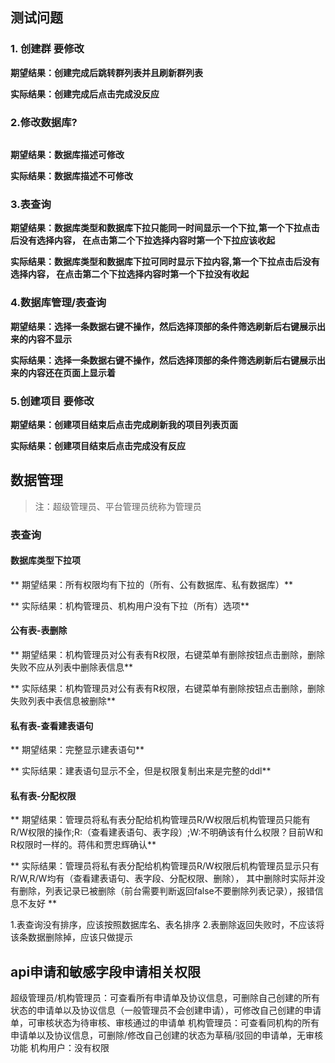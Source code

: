 ## 测试问题
### 1. 创建群 要修改

**期望结果：创建完成后跳转群列表并且刷新群列表**

**实际结果：创建完成后点击完成没反应**

### 2.修改数据库?
```

```

**期望结果：数据库描述可修改**

**实际结果：数据库描述不可修改**
### 3.表查询

**期望结果：数据库类型和数据库下拉只能同一时间显示一个下拉,第一个下拉点击后没有选择内容，
在点击第二个下拉选择内容时第一个下拉应该收起**

**实际结果：数据库类型和数据库下拉可同时显示下拉内容,第一个下拉点击后没有选择内容，
在点击第二个下拉选择内容时第一个下拉没有收起**
### 4.数据库管理/表查询

**期望结果：选择一条数据右键不操作，然后选择顶部的条件筛选刷新后右键展示出来的内容不显示**

**实际结果：选择一条数据右键不操作，然后选择顶部的条件筛选刷新后右键展示出来的内容还在页面上显示着**
### 5.创建项目 要修改

**期望结果：创建项目结束后点击完成刷新我的项目列表页面**

**实际结果：创建项目结束后点击完成没有反应**







## 数据管理
> 注：超级管理员、平台管理员统称为管理员

### 表查询
#### 数据库类型下拉项
** 期望结果：所有权限均有下拉的（所有、公有数据库、私有数据库）**

** 实际结果：机构管理员、机构用户没有下拉（所有）选项**

#### 公有表-表删除
** 期望结果：机构管理员对公有表有R权限，右键菜单有删除按钮点击删除，删除失败不应从列表中删除表信息**

** 实际结果：机构管理员对公有表有R权限，右键菜单有删除按钮点击删除，删除失败列表中表信息被删除**

#### 私有表-查看建表语句
** 期望结果：完整显示建表语句**

** 实际结果：建表语句显示不全，但是权限复制出来是完整的ddl**

#### 私有表-分配权限

** 期望结果：管理员将私有表分配给机构管理员R/W权限后机构管理员只能有R/W权限的操作;R:（查看建表语句、表字段）;W:不明确该有什么权限？目前W和R权限时一样的。蒋伟和贾忠辉确认**

** 实际结果：管理员将私有表分配给机构管理员R/W权限后机构管理员显示只有R/W,R/W均有（查看建表语句、表字段、分配权限、删除），
其中删除时实际并没有删除，列表记录已被删除（前台需要判断返回false不要删除列表记录），报错信息不友好 **





1.表查询没有排序，应该按照数据库名、表名排序
2.表删除返回失败时，不应该将该条数据删除掉，应该只做提示




## api申请和敏感字段申请相关权限
超级管理员/机构管理员：可查看所有申请单及协议信息，可删除自己创建的所有状态的申请单以及协议信息（一般管理员不会创建申请），可修改自己创建的申请单，可审核状态为待审核、审核通过的申请单
机构管理员：可查看同机构的所有申请单以及协议信息，可删除/修改自己创建的状态为草稿/驳回的申请单，无审核功能
机构用户：没有权限
















